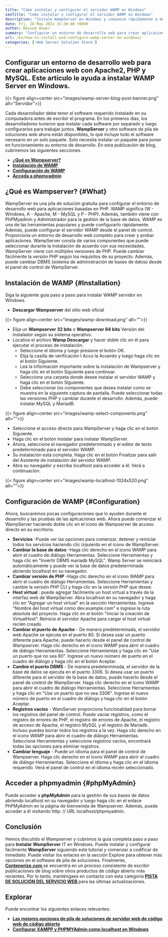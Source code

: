 ```yaml
---
title: "Cómo instalar y configurar el servidor WAMP en Windows" 
seoTitle: "Cómo instalar y configurar el servidor WAMP en Windows" 
description: "Instale WampServer en Windows y comience rápidamente a desarrollar aplicaciones web basadas en PHP. Wamp Server está disponible para Windows 32 y 64 bits." 
date: Fri, 28 May 2021 15:30:40 +0000
author: Masood Anwer
summary: "Configurar un entorno de desarrollo web para crear aplicaciones web con Apache2, PHP y MySQL. Este artículo le ayuda a instalar WAMP Server en Windows." 
url: /es/how-to-install-and-configure-wamp-server-on-windows/
categories: ['Web Server Solution Stack']
---
```


## Configurar un entorno de desarrollo web para crear aplicaciones web con Apache2, PHP y MySQL. Este artículo le ayuda a instalar WAMP Server en Windows.

{{< figure align=center src="images/wamp-server-blog-post-banner.png" alt="Servidor">}}

Cada desarrollador debe tener el software requerido instalado en su computadora antes de escribir el programa. En los primeros días, los desarrolladores tuvieron que instalar cada software por separado y luego configurarlos para trabajar juntos.  **WampServer**  y otro software de pila de soluciones web ahora están disponibles, lo que incluye todo el software necesario en un solo paquete. Solo necesita instalar un paquete para poner en funcionamiento su entorno de desarrollo.
En esta publicación de blog, cubriremos las siguientes secciones.
* [  **¿Qué es Wampserver?**  ][1]
* [  **Instalación de WAMP**  ][2]
* [  **Configuración de WAMP**  ][3]
* [  **Acceda a phpmyadmin**  ][4]

## ¿Qué es Wampserver? {#What}

WampServer es una pila de solución gratuita para configurar el entorno de desarrollo web para aplicaciones basadas en PHP. WAMP significa (W - Windows, A - Apache, M - MySQL y P - PHP). Además, también viene con PhPMyadmin y Administrador para la gestión de la base de datos. WAMP es una de las herramientas populares y puede configurarlo rápidamente. Además, puede configurar el servidor WAMP desde el panel de control. Proporciona un entorno de desarrollo web completo para crear y probar aplicaciones. WampServer consta de varios componentes que puede seleccionar durante la instalación de acuerdo con sus necesidades. WampServer viene con múltiples versiones de PHP. Puede cambiar fácilmente la versión PHP según los requisitos de su proyecto. Además, puede cambiar DBMS (sistema de administración de bases de datos) desde el panel de control de WampServer.

## Instalación de WAMP {#Installation}

Siga la siguiente guía paso a paso para instalar WAMP servidor en Windows.
*  **Descargar Wampserver**  del sitio web oficial

{{< figure align=center src="images/wamp-download.png" alt="">}}

* Elija un  **Wampserver 32 bits** o **Wampserver 64 bits**  Versión del instalador según su sistema operativo.
* Localice el archivo  **Wamp Descargar**  y hacer doble clic en él para ejecutar el proceso de instalación.
  * Seleccione el idioma y luego presione el botón OK.
  * Elija la casilla de verificación I Acco la Acuerdo y luego haga clic en el botón Siguiente.
  * Lea la información importante sobre la instalación de Wampserver y haga clic en el botón Siguiente para continuar.
  * Seleccione una carpeta donde desee instalar el servidor WAMP y haga clic en el botón Siguiente.
  * Debe seleccionar los componentes que desea instalar como se muestra en la siguiente captura de pantalla. Puede seleccionar todas las versiones PHP y cambiar durante el desarrollo. Además, puede instalar MySQL y MariadB.

{{< figure align=center src="images/wamp-select-components.png" alt="">}}

  * Seleccione el acceso directo para WampServer y haga clic en el botón Siguiente.
  * Haga clic en el botón Instalar para instalar WampServer.
  * Ahora, seleccione el navegador predeterminado y el editor de texto predeterminado para el servidor WAMP.
  * Su instalación está completa. Haga clic en el botón Finalizar para salir del Asistente de instalación del servidor WAMP.
  * Abra su navegador y escriba localhost para acceder a él. Verá a continuación.

{{< figure align=center src="images/wamp-localhost-1024x520.png" alt="">}}


## Configuración de WAMP {#Configuration}

Ahora, buscaremos pocas configuraciones que lo ayuden durante el desarrollo y las pruebas de las aplicaciones web. Ahora puede comenzar el WampServer haciendo doble clic en el icono de Wampserver de acceso directo en su escritorio.
*  **Servicios**  -Puede ver las opciones para comenzar, detener y reiniciar todos los servicios haciendo clic izquierdo en el icono de WampServer.
*  **Cambiar la base de datos**  -Haga clic derecho en el icono WAMP para abrir el cuadro de diálogo Herramientas. Seleccione Herramientas y haga clic en "Invertir DBMS mariadb MySQL". Wamp Server se reiniciará automáticamente y puede ver la base de datos predeterminada abriendo localhost en su navegador.
*  **Cambiar versión de PHP**  -Haga clic derecho en el icono WAMP para abrir el cuadro de diálogo Herramientas. Seleccione Herramientas y cambie la versión PHP CLI y haga clic en la versión PHP que desee.
*  **Host virtual**  : puede agregar fácilmente un host virtual a través de la interfaz web de WampServer. Abra localhost en su navegador y haga clic en "Agregar un host virtual" en la sección Herramientas. Ingrese "Nombre del host virtual como dev.example.com" e ingrese la ruta absoluta del proyecto. Haga clic en el botón "Iniciar la creación de VirtualHost". Reinicie el servidor Apache para cargar el host virtual recién creado.
*  **Cambiar el puerto de Apache**  - De manera predeterminada, el servidor web Apache se ejecuta en el puerto 80. Si desea usar un puerto diferente para Apache, puede hacerlo desde el panel de control de Wampserver. Haga clic derecho en el icono WAMP para abrir el cuadro de diálogo Herramientas. Seleccione Herramientas y haga clic en "Use un puerto que no sea 80". Ingrese un nuevo número de puerto en el cuadro de diálogo y haga clic en el botón Aceptar.
*  **Cambie el puerto DBMS**  - De manera predeterminada, el servidor de la base de datos se ejecuta en el puerto 3306. Si desea usar un puerto diferente para el servidor de la base de datos, puede hacerlo desde el panel de control de WampServer. Haga clic derecho en el icono WAMP para abrir el cuadro de diálogo Herramientas. Seleccione Herramientas y haga clic en "Use un puerto que no sea 3306". Ingrese el nuevo número de puerto en el cuadro de diálogo y haga clic en el botón Aceptar.
*  **Registros vacíos**  - WamServer proporciona funcionalidad para borrar los registros del panel de control. Puede vaciar registros, como el registro de errores de PHP, el registro de errores de Apache, el registro de acceso de Apache, el registro MySQL y el registro de Mariadb. Incluso puedes borrar todos los registros a la vez. Haga clic derecho en el icono WAMP para abrir el cuadro de diálogo Herramientas. Seleccione Herramientas y seleccione registros vacíos, encontrará todas las opciones para eliminar registros.
*  **Cambiar lenguaje**  - Puede un idioma para el panel de control de Wampserver. Haga clic derecho en el icono WAMP para abrir el cuadro de diálogo Herramientas. Seleccione el idioma y haga clic en el idioma requerido. Verá el panel de control en el idioma recién seleccionado.

## Acceder a phpmyadmin {#phpMyAdmin}

Puede acceder a  **phpMyAdmin**  para la gestión de sus bases de datos abriendo localhost en su navegador y luego haga clic en el enlace PhPMyAdmin en la página de bienvenida de Wampserver. Además, puede acceder a él visitando http: // URL localhost/phpmyadmin.

## Conclusión
Hemos discutido el Wampserver y cubrimos la guía completa paso a paso para  **Instalar WampServer** IT en Windows. Puede instalar y configurar fácilmente **WampServer**  siguiendo este tutorial y comenzar a codificar de inmediato. Puede visitar los enlaces en la sección Explore para obtener más opciones en el software de pila de soluciones.
Finalmente, [  **Contenerize.com** ][5] se encuentra en un proceso consistente de escribir publicaciones de blog sobre otros productos de código abierto más recientes. Por lo tanto, manténgase en contacto con esta categoría [ **PISTA DE SOLUCIÓN DEL SERVICIO WEB**  ][6] para las últimas actualizaciones.

## Explorar
Puede encontrar los siguientes enlaces relevantes:
* [  **Las mejores opciones de pila de soluciones de servidor web de código web de código abierto**  ][7]
* [  **Configurar XAMPP y PHPMYAdmin como localhost en Windows**  ][8]



 [1]: #What
 [2]: #Installation
 [3]: #Configuration
 [4]: #phpMyAdmin
 [5]: https://containerize.com
 [6]: https://blog.containerize.com/category/web-server-solution-stack/
 [7]: https://products.containerize.com/solution-stack/
 [8]: https://blog.containerize.com/database-management-software/how-to-setup-xampp-and-phpmyadmin-as-localhost-on-windows/
